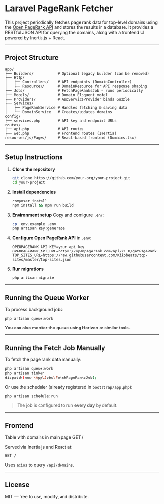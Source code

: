# Laravel PageRank Fetcher

This project periodically fetches page rank data for top-level domains using the [Open PageRank API](https://www.domcop.com/openpagerank/) and stores the results in a database. It provides a RESTful JSON API for querying the domains, along with a frontend UI powered by Inertia.js + React.

---

## Project Structure

```
app/
├── Builders/           # Optional legacy builder (can be removed)
├── Http/
│   ├── Controllers/    # API endpoints (DomainController)
│   ├── Resources/      # DomainResource for API response shaping
├── Jobs/               # FetchPageRanksJob – runs periodically
├── Models/             # Domain Eloquent model
├── Providers/          # AppServiceProvider binds Guzzle
├── Services/
│   ├── PageRankService # Handles fetching & saving data
│   └── DomainService   # Creates/updates domains
config/
├── services.php        # API key and endpoint URLs
routes/
├── api.php             # API routes
├── web.php             # Frontend routes (Inertia)
resources/js/Pages/     # React-based frontend (Domains.tsx)
```

---

## Setup Instructions

1. **Clone the repository**

   ```bash
   git clone https://github.com/your-org/your-project.git
   cd your-project
   ```

2. **Install dependencies**

   ```bash
   composer install
   npm install && npm run build
   ```

3. **Environment setup**
   Copy and configure `.env`:

   ```bash
   cp .env.example .env
   php artisan key:generate
   ```

4. **Configure Open PageRank API** in `.env`:

   ```env
   OPENPAGERANK_API_KEY=your_api_key
   OPENPAGERANK_API_URL=https://openpagerank.com/api/v1.0/getPageRank
   TOP_SITES_URL=https://raw.githubusercontent.com/Kikobeats/top-sites/master/top-sites.json
   ```

5. **Run migrations**

   ```bash
   php artisan migrate
   ```

---

## Running the Queue Worker

To process background jobs:

```bash
php artisan queue:work
```

You can also monitor the queue using Horizon or similar tools.

---

## Running the Fetch Job Manually

To fetch the page rank data manually:

```bash
php artisan queue:work
php artisan tinker
dispatch(new \App\Jobs\FetchPageRanksJob);
```

Or use the scheduler (already registered in `bootstrap/app.php`):

```bash
php artisan schedule:run
```

> The job is configured to run **every day** by default.

---

## Frontend

Table with domains in main page GET /

Served via Inertia.js and React at:

```
GET /
```

Uses `axios` to query `/api/domains`.

---

## License

MIT — free to use, modify, and distribute.

